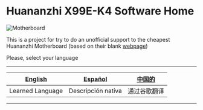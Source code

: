 [English]: https://github.com/sebasrock156/Huananzhi-X99E-K4-Home/blob/main/README_ENG.md

[Español]: https://github.com/sebasrock156/Huananzhi-X99E-K4-Home/blob/main/README_SPA.md

[中国的]: https://github.com/sebasrock156/Huananzhi-X99E-K4-Home/blob/main/README_CH.md

[webpage]: http://www.huananzhi.com/en/more.php?lm=10&id=746

# Huananzhi X99E-K4 Software Home

![Motherboard](https://i.imgur.com/FtSCjxq.png)


This is a project for try to do an unofficial support to the cheapest Huananzhi Motherboard (based on their blank [webpage])

Please, select your language


---
[English] | [Español] | [中国的]
---|---|:--:
Learned Language | Descripción nativa | 通过谷歌翻译
---
